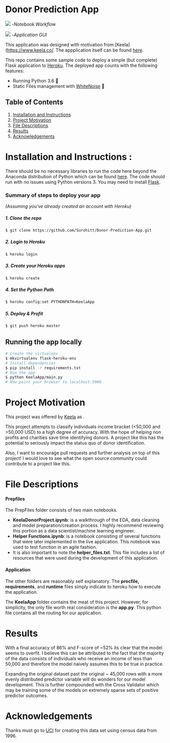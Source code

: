 # Donor Prediction App

![](assets/notebook_workflow.gif)
-*Notebook Workflow*

![](assets/Donor.gif)
-*Application GUI*


This application was designed with motivation from [Keela] (https://www.keela.co/. The appplication itself can be found [here](https://income-classifier.herokuapp.com/).

This repo contains some sample code to deploy a simple (but complete) Flask application to [Heroku](https://heroku.com). The deployed app counts with the following features:

* Running Python 3.6 🐍
* Static Files management with [WhiteNoise](http://whitenoise.evans.io/en/stable/) 🔌

## Table of Contents
1. [Installation and Instructions](#Installation)
2. [Project Motivation](#Motivation)
3. [File Descriptions](#Descriptions)
4. [Results](#Results)
5. [Acknowledgements](#Acknowledgements)

# Installation and Instructions <a name="Installation"></a>:
There should be no necessary libraries to run the code here beyond the Anaconda distribution of Python which can be found [here](https://www.anaconda.com/). The code should run with no issues using Python versions 3. You may need to install [Flask](http://flask.pocoo.org/).

### Summary of steps to deploy your app
_(Assuming you've already created an account with Heroku)_

##### 1. Clone the repo
```bash
$ git clone https://github.com/Surohitt/Donor-Prediction-App.git
```

##### 2. Login to Heroku
```bash
$ heroku login
```

##### 3. Create your Heroku apps
```bash
$ heroku create
```

##### 4. Set the Python Path
```bash
$ heroku config:set PYTHONPATH=KeelaApp
```

##### 5. Deploy & Profit
```bash
$ git push heroku master
```

## Running the app locally


```bash
# Create the virtualenv
$ mkvirtualenv flask-heroku-env
# Install dependencies
$ pip install -r requirements.txt
# Run the app
$ python KeelaApp/main.py
# Now point your browser to localhost:5000
```

# Project Motivation <a name='Motivation'></a>

This project was offered by [Keela](https://www.keela.co/) as .

This project attempts to classify individuals income bracket (<50,000 and >50,000 USD) to a high degree of accuracy. With the hope of helping non profits and charities save time identifying donors. A project like this has the potential to seriously impact the status quo of donor identification.

Also, I want to encourage pull requests and further analysis on top of this project! I would love to see what the open source community could contribute to a project like this.

# File Descriptions <a name="Descriptions"></a>

#### Prepfiles
The PrepFiles folder consists of two main notebooks.

- **KeelaDonorProject.ipynb**: is a walkthrough of the EDA, data cleaning and model preparation/creation process. I highly recommend reviewing this portion as a data scientist/machine learning engineer.
- **Helper Functions.ipynb**: is a notebook consisting of several functions that were later implemented in the live application. This notebook was used to test function in an agile fashion.
- It is also important to note the **helper_files.txt**. This file includes a list of resources that were used during the development of this application.

#### Application
The other folders are reasonably self explanatory. The **procfile, requirements**, and **runtime** files simply indicate to heroku how to execute the application.

The **KeelaApp** folder contains the meat of this project. However, for simplicity, the only file worth real consideration is the **app.py**. This python file contains all the routing for our application.


# Results <a name='Results'></a>

With a final accuracy of 86% and F-score of ~52% its clear that the model seems to overfit. I believe this can be attributed to the fact that the majority of the data consists of individuals who receive an income of less than 50,000 and therefore the model naively assumes this to be true in practice.

Expanding the original dataset past the original ~ 45,000 rows with a more evenly distributed predictor variable will do wonders for our model development. This is further compounded with the Cross Validator which may be training some of the models on extremely sparse sets of positive predictor outcomes.


# Acknowledgements <a name='Acknowledgements'></a>

Thanks must go to [UCI](https://archive.ics.uci.edu/ml/datasets/Adult) for creating this data set using census data from 1996.
